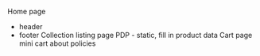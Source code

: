 
Home page
* header
* footer
Collection listing page
PDP - static, fill in product data
Cart page
mini cart
about
policies